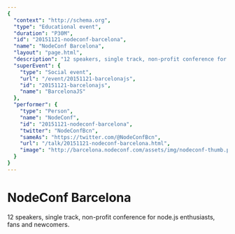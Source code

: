 ```yaml
---
{
  "context": "http://schema.org",
  "type": "Educational event",
  "duration": "P30M",
  "id": "20151121-nodeconf-barcelona",
  "name": "NodeConf Barcelona",
  "layout": "page.html",
  "description": "12 speakers, single track, non-profit conference for node.js enthusiasts, fans and newcomers.",
  "superEvent": {
    "type": "Social event",
    "url": "/event/20151121-barcelonajs",
    "id": "20151121-barcelonajs",
    "name": "BarcelonaJS"
  },
  "performer": {
    "type": "Person",
    "name": "NodeConf",
    "id": "20151121-nodeconf-barcelona",
    "twitter": "NodeConfBcn",
    "sameAs": "https://twitter.com/@NodeConfBcn",
    "url": "/talk/20151121-nodeconf-barcelona.html",
    "image": "http://barcelona.nodeconf.com/assets/img/nodeconf-thumb.png"
  }
}
---
```

# NodeConf Barcelona

12 speakers, single track, non-profit conference for node.js enthusiasts, fans and newcomers.
